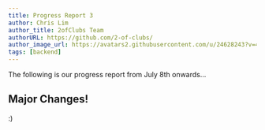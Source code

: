 ```yaml
---
title: Progress Report 3
author: Chris Lim
author_title: 2ofClubs Team
authorURL: https://github.com/2-of-clubs/
author_image_url: https://avatars2.githubusercontent.com/u/24628243?v=4
tags: [backend]
---
```

The following is our progress report from July 8th onwards...

<!--truncate-->

## Major Changes!
:)


